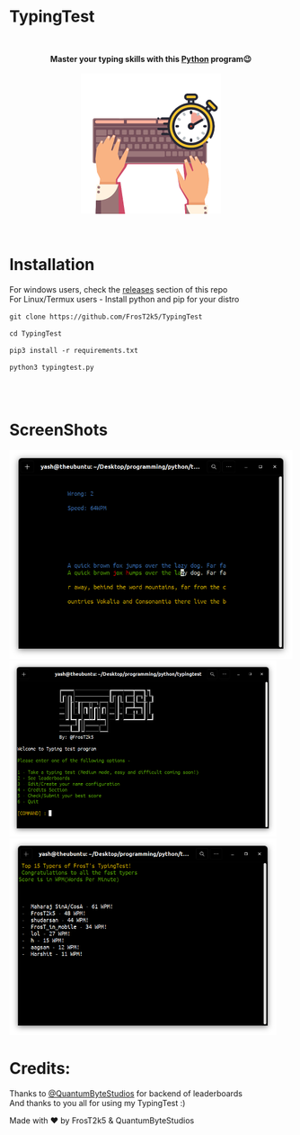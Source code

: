 <h1> TypingTest </h1><br>

<p align="center">
  <b>Master your typing skills with this <a href="https://www.python.org/">Python</a> program😉</b>
  <br><br><img src="Images/icon.png" width="250px">
</p>


<br>

# Installation
For windows users, check the <a href="https://github.com/FrosT2k5/TypingTest/releases">releases</a> section of this repo<br>
For Linux/Termux users -
Install python and pip for your distro
 ```
git clone https://github.com/FrosT2k5/TypingTest
```

```
cd TypingTest
```

```
pip3 install -r requirements.txt
```

```
python3 typingtest.py
```

<br><br>
# ScreenShots
<img src="Images/ss2.png" width=600px>
<img src="Images/ss1.png" width=475px>
<img src="Images/ss3.png" width=475px>

<br>

# Credits:
Thanks to <a href="https://github.com/QuantumByteStudios">@QuantumByteStudios</a> for backend of leaderboards<br>
And thanks to you all for using my TypingTest :)<br>

Made with ♥️ by FrosT2k5 & QuantumByteStudios
